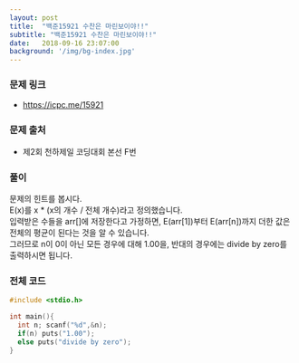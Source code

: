 ```yaml
---
layout: post
title:  "백준15921 수찬은 마린보이야!!"
subtitle: "백준15921 수찬은 마린보이야!!"
date:   2018-09-16 23:07:00
background: '/img/bg-index.jpg'
---
```


### 문제 링크
* https://icpc.me/15921

### 문제 출처
* 제2회 천하제일 코딩대회 본선 F번

### 풀이
문제의 힌트를 봅시다.<br>
E(x)를 x * (x의 개수 / 전체 개수)라고 정의했습니다.<br>
입력받은 수들을 arr[]에 저장한다고 가정하면, E(arr[1])부터 E(arr[n])까지 더한 값은 전체의 평균이 된다는 것을 알 수 있습니다.<br>
그러므로 n이 0이 아닌 모든 경우에 대해 1.00을, 반대의 경우에는 divide by zero를 출력하시면 됩니다.

### 전체 코드
```cpp
#include <stdio.h>

int main(){
  int n; scanf("%d",&n);
  if(n) puts("1.00");
  else puts("divide by zero");
}
```
